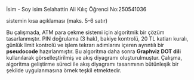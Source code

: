 İsim - Soy isim Selahattin Ali Kılıç
Öğrenci No:250541036

sistemin kısa açıklaması (maks. 5-6 satır)

Bu çalışmada, ATM para çekme sistemi için algoritmik bir çözüm tasarlanmıştır.
PIN doğrulama (3 hak), bakiye kontrolü, 20 TL katları kuralı, günlük limit kontrolü ve işlem tekrarı adımlarını içeren ayrıntılı bir **pseudocode** hazırlanmıştır.
Bu algoritma daha sonra **Graphviz DOT dili** kullanılarak görselleştirilmiş ve akış diyagramı oluşturulmuştur.
Çalışma, algoritma geliştirme süreci ile akış diyagramı tasarımının bütünleşik bir şekilde uygulanmasına örnek teşkil etmektedir.
